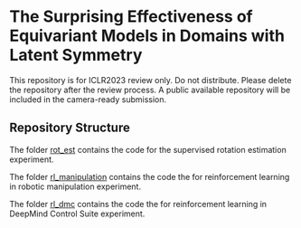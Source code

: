 # The Surprising Effectiveness of Equivariant Models in Domains with Latent Symmetry

This repository is for ICLR2023 review only. Do not distribute. Please delete the repository after the review process. A public available repository will be included in the camera-ready submission.

## Repository Structure
The folder [rot_est](rot_est/README.md) contains the code for the supervised rotation estimation experiment.

The folder [rl_manipulation](rl_manipulation/README.md) contains the code the for reinforcement learning in robotic manipulation experiment.

The folder [rl_dmc](rl_dmc/README.md) contains the code the for reinforcement learning in DeepMind Control Suite experiment.
